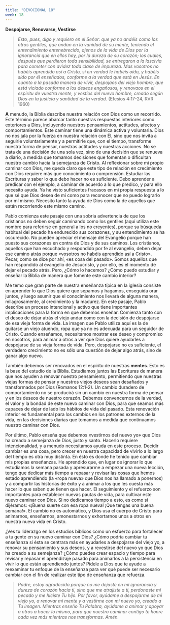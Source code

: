 ```yaml
---
title: "DEVOCIONAL 18"
week: 18
---
```


**Despojarse, Renovarse, Vestirse**

> *Esto, pues, digo y requiero en el Señor: que ya no andéis como los
> otros gentiles, que andan en la vanidad de su mente, teniendo el
> entendimiento entenebrecido, ajenos de la vida de Dios por la
> ignorancia que en ellos hay, por la dureza de su corazón; los cuales,
> después que perdieron toda sensibilidad, se entregaron a la lascivia
> para cometer con avidez toda clase de impureza. Mas vosotros no habéis
> aprendido así a Cristo, si en verdad le habéis oído, y habéis sido por
> él enseñados, conforme a la verdad que está en Jesús. En cuanto a la
> pasada manera de vivir, despojaos del viejo hombre, que está viciado
> conforme a los deseos engañosos, y renovaos en el espíritu de vuestra
> mente, y vestíos del nuevo hombre, creado según Dios en la justicia y
> santidad de la verdad.* (Efesios 4:17-24, RVR 1960)

**A** menudo, la Biblia describe nuestra relación con Dios como un
recorrido. Este término parece abarcar tanto nuestras respuestas
interiores como exteriores a Dios, incluyendo nuestros pensamientos,
actitudes, afectos y comportamientos. Este caminar tiene una dinámica
activa y voluntaria. Dios no nos jala por la fuerza en nuestra relación
con Él, sino que nos invita a seguirle voluntariamente y a permitirle
que, con el tiempo, transforme nuestra forma de pensar, nuestras
actitudes y nuestras acciones. No se trata de una decisión de una sola
vez, sino de una decisión que se renueva a diario, a medida que tomamos
decisiones que fomentan o dificultan nuestro cambio hacia la semejanza
de Cristo. Al reflexionar sobre mi propio caminar con Dios, me queda
claro que este tipo de relación en crecimiento con Dios requiere más que
conocimiento o comprensión. Estudiar las Escrituras y saber lo que debo
hacer no es suficiente. Debo aprender a predicar con el ejemplo, a
caminar de acuerdo a lo que predico, y para ello necesito ayuda. Ya he
visto suficientes fracasos en mi propia respuesta a lo que sé que Dios
desea de mí como para reconocer que no puedo lograrlo por mí mismo.
Necesito tanto la ayuda de Dios como la de aquellos que están
recorriendo este mismo camino.

Pablo comienza este pasaje con una sobria advertencia de que los
cristianos no deben seguir caminando como los gentiles (aquí utiliza
este nombre para referirse en general a los no creyentes), porque su
búsqueda habitual del pecado ha endurecido sus corazones, y su
entendimiento se ha oscurecido. No pueden apreciar el mensaje del
Evangelio porque han puesto sus corazones en contra de Dios y de sus
caminos. Los cristianos, aquellos que han escuchado y respondido por fe
al evangelio, deben dejar ese camino atrás porque «vosotros no habéis
aprendido así a Cristo». Pecar, como se dice por ahí, «es cosa del
pasado». Somos aquellos que han respondido al evangelio de Jesucristo, y
por ello, es el momento de dejar el pecado atrás. Pero, ¿Cómo lo
hacemos? ¿Cómo puedo estudiar y enseñar la Biblia de manera que fomente
este cambio interior?

Me temo que gran parte de nuestra enseñanza típica en la iglesia
consiste en aprender lo que Dios quiere que sepamos y hagamos, enseguida
orar juntos, y luego asumir que el conocimiento nos llevará de alguna
manera, milagrosamente, al crecimiento y la madurez. En este pasaje,
Pablo describe un proceso intencional y activo que tiene importantes
implicaciones para la forma en que debemos enseñar. Comienza tanto con
el deseo de dejar atrás el viejo andar como con la decisión de
despojarse de esa vieja forma de vida. La imagen que Pablo utiliza aquí
es la de quitarse un viejo atuendo, ropa que ya no es adecuada para un
seguidor de Cristo. Cuando enseñamos, necesitamos mostrar ese deseo y
compromiso en nosotros, para animar a otros a ver que Dios quiere
ayudarles a despojarse de su vieja forma de vida. Pero, despojarse no es
suficiente, el verdadero crecimiento no es sólo una cuestión de dejar
algo atrás, sino de ganar algo nuevo.

También debemos ser renovados en el espíritu de nuestras **mentes**.
Esto es la base del estudio de la Biblia. Estudiamos juntos las
Escrituras de manera que nos ayuden a renovar nuestro pensamiento,
permitiendo que nuestras viejas formas de pensar y nuestros viejos
deseos sean desafiados y transformados por Dios (Romanos 12:1-2). Un
cambio duradero de comportamiento no se producirá sin un cambio en
nuestra forma de pensar y en los deseos de nuestro corazón. Debemos
convencernos de la verdad, el valor y la bondad de este nuevo caminar
con Dios, para que seamos más capaces de dejar de lado los hábitos de
vida del pasado. Esta renovación interior es fundamental para los
cambios en los patrones externos de la vida, en las decisiones diarias
que tomamos a medida que continuamos nuestro caminar con Dios.

Por último, Pablo enseña que debemos «vestirnos del nuevo yo» que Dios
ha creado a semejanza de Dios, justo y santo. Hacerlo requiere
intencionalidad, y a menudo necesitamos ayuda en este proceso. Decidir
cambiar es una cosa, pero crecer en nuestra capacidad de vivirlo a lo
largo del tiempo es otra muy distinta. En ésto es donde he tenido que
cambiar mis propias enseñanzas. He aprendido que, en lugar de ignorar lo
que estudiamos la semana pasada y apresurarme a empezar una nueva
lección, tengo que dedicar más tiempo a repasar y revisar las cosas que
hemos estado aprendiendo (la «ropa nueva» que Dios nos ha llamado a
ponernos) y a compartir las historias de éxito y a animar a los que les
cuesta más hacer lo que saben que tienen que hacer. El seguimiento y el
refuerzo son importantes para establecer nuevas pautas de vida, para
cultivar este nuevo caminar con Dios. Si no dedicamos tiempo a esto, es
como si dijéramos: «¡Buena suerte con esa ropa nueva! ¡Que tengas una
buena semana!». El cambio no es automático, y Dios usa el cuerpo de
Cristo para animarnos, enseñarnos, amonestarnos y exhortarnos unos a
otros en nuestra nueva vida en Cristo.

¿Ves tu liderazgo en los estudios bíblicos como un esfuerzo para
fortalecer a tu gente en su nuevo caminar con Dios? ¿Cómo podría cambiar
tu enseñanza si ésta se centrara más en ayudarles a despojarse del viejo
yo, a renovar su pensamiento y sus deseos, y a revestirse del nuevo yo
que Dios ha creado a su semejanza? ¿Cómo puedes crear espacio y tiempo
para revisar y repasar el aprendizaje pasado para animarlos a la
persistencia en vivir lo que están aprendiendo juntos? Pídele a Dios que
te ayude a reexaminar tu enfoque de la enseñanza para ver qué puede ser
necesario cambiar con el fin de realizar este tipo de enseñanza que
refuerza.

> *Padre, estoy agradecido porque no me dejaste en mi ignorancia y
> dureza de corazón hacia ti, sino que me atrajiste a ti, perdonaste mi
> pecado y me hiciste Tu hijo. Por favor, ayúdame a despojarme de mi
> viejo yo, a renovar mi mente y a vestirme con mi nuevo yo, creado a Tu
> imagen. Mientras enseño Tu Palabra, ayúdame a animar y apoyar a otros
> a hacer lo mismo, para que nuestro caminar contigo te honre cada vez
> más mientras nos transformas. Amén.*
